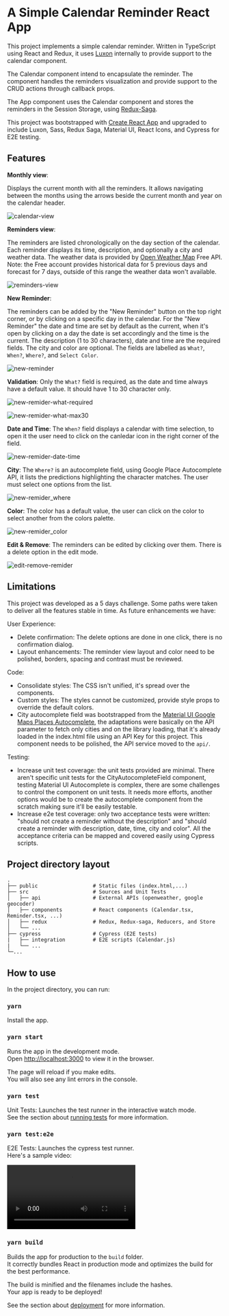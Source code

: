 # A Simple Calendar Reminder React App

This project implements a simple calendar reminder. Written in TypeScript using React and Redux, it uses [Luxon](https://moment.github.io/luxon/) internally to provide support to the calendar component.

The Calendar component intend to encapsulate the reminder. The component handles the reminders visualization and provide support to the CRUD actions through callback props.

The App component uses the Calendar component and stores the reminders in the Session Storage, using [Redux-Saga](https://redux-saga.js.org/).

This project was bootstrapped with [Create React App](https://github.com/facebook/create-react-app) and upgraded to include Luxon, Sass, Redux Saga, Material UI, React Icons, and Cypress for E2E testing.

## Features

**Monthly view**:

Displays the current month with all the reminders. It allows navigating between the months using the arrows beside the current month and year on the calendar header.

![calendar-view](https://user-images.githubusercontent.com/76712257/103442849-5e5d8980-4c38-11eb-938a-5880b0ee6db1.png)

**Reminders view**:

The reminders are listed chronologically on the day section of the calendar. Each reminder displays its time, description, and optionally a city and weather data. The weather data is provided by [Open Weather Map](https://openweathermap.org/api) Free API. Note: the Free account provides historical data for 5 previous days and forecast for 7 days, outside of this range the weather data won't available.

![reminders-view](https://user-images.githubusercontent.com/76712257/103442968-5225fc00-4c39-11eb-9111-eeca37927db6.png)

**New Reminder**:

The reminders can be added by the "New Reminder" button on the top right corner, or by clicking on a specific day in the calendar. For the "New Reminder" the date and time are set by default as the current, when it's open by clicking on a day the date is set accordingly and the time is the current.
The description (1 to 30 characters), date and time are the required fields. The city and color are optional. The fields are labelled as `What?`, `When?`, `Where?`, and `Select Color`.

![new-reminder](https://user-images.githubusercontent.com/76712257/103442865-8b11a100-4c38-11eb-9ddd-a03b2d965d70.png)

**Validation**: Only the `What?` field is required, as the date and time always have a default value. It should have 1 to 30 character only.

![new-remider-what-required](https://user-images.githubusercontent.com/76712257/103442937-21de5d80-4c39-11eb-9f0f-06eca35161d0.png)

![new-remider-what-max30](https://user-images.githubusercontent.com/76712257/103442941-260a7b00-4c39-11eb-8dad-77e889952416.png)

**Date and Time**: The `When?` field displays a calendar with time selection, to open it the user need to click on the canledar icon in the right corner of the field.

![new-remider-date-time](https://user-images.githubusercontent.com/76712257/103442943-2c005c00-4c39-11eb-978b-a2bdd540d884.png)

**City**: The `Where?` is an autocomplete field, using Google Place Autocomplete API, it lists the predictions highlighting the character matches. The user must select one options from the list.

![new-remider_where](https://user-images.githubusercontent.com/76712257/103442871-94027280-4c38-11eb-9900-a8bd74baf4ed.png)

**Color**: The color has a default value, the user can click on the color to select another from the colors palette.

![new-remider_color](https://user-images.githubusercontent.com/76712257/103442956-3b7fa500-4c39-11eb-9cac-d349da9e8b94.png)

**Edit & Remove**: The reminders can be edited by clicking over them. There is a delete option in the edit mode.

![edit-remove-remider](https://user-images.githubusercontent.com/76712257/103442964-44707680-4c39-11eb-8123-4bcee3f8222f.png)


## Limitations

This project was developed as a 5 days challenge. Some paths were taken to deliver all the features stable in time. As future enhancements we have:

User Experience:
- Delete confirmation: The delete options are done in one click, there is no confirmation dialog.
- Layout enhancements: The reminder view layout and color need to be polished, borders, spacing and contrast must be reviewed.

Code:
- Consolidate styles: The CSS isn't unified, it's spread over the components.
- Custom styles: The styles cannot be customized, provide style props to override the default colors.
- City autocomplete field was bootstrapped from the [Material UI Google Maps Places Autocomplete](https://material-ui.com/components/autocomplete/#GoogleMaps.tsx), the adaptations were basically on the API parameter to fetch only cities and on the library loading, that it's already loaded in the index.html file using an API Key for this project. This component needs to be polished, the API service moved to the `api/`.

Testing:
- Increase unit test coverage: the unit tests provided are minimal. There aren't specific unit tests for the CityAutocompleteField component, testing Material UI Autocomplete is complex, there are some challenges to control the component on unit tests. It needs more efforts, another options would be to create the autocomplete component from the scratch making sure it'll be easily testable.
- Increase e2e test coverage: only two acceptance tests were written: "should not create a reminder without the description" and "should create a reminder with description, date, time, city and color". All the acceptance criteria can be mapped and covered easily using Cypress scripts.


## Project directory layout
    .
    ├── public                  # Static files (index.html,...)
    ├── src                     # Sources and Unit Tests
    │   ├── api                 # External APIs (openweather, google geocoder)
    │   ├── components          # React components (Calendar.tsx, Reminder.tsx, ...)
    │   ├── redux               # Redux, Redux-saga, Reducers, and Store
    │   └── ...                 
    ├── cypress                 # Cypress (E2E tests)
    |   ├── integration         # E2E scripts (Calendar.js)
    |   └── ...                 
    └─...
    
## How to use

In the project directory, you can run:

### `yarn`

Install the app.<br />

### `yarn start`

Runs the app in the development mode.<br />
Open [http://localhost:3000](http://localhost:3000) to view it in the browser.

The page will reload if you make edits.<br />
You will also see any lint errors in the console.

### `yarn test`

Unit Tests: Launches the test runner in the interactive watch mode.<br />
See the section about [running tests](https://facebook.github.io/create-react-app/docs/running-tests) for more information.

### `yarn test:e2e`

E2E Tests: Launches the cypress test runner.<br />
Here's a sample video:

![Sample video](https://user-images.githubusercontent.com/76712257/103430877-3f62e700-4ba7-11eb-8485-7fbc0a62d73a.mp4)


### `yarn build`

Builds the app for production to the `build` folder.<br />
It correctly bundles React in production mode and optimizes the build for the best performance.

The build is minified and the filenames include the hashes.<br />
Your app is ready to be deployed!

See the section about [deployment](https://facebook.github.io/create-react-app/docs/deployment) for more information.

